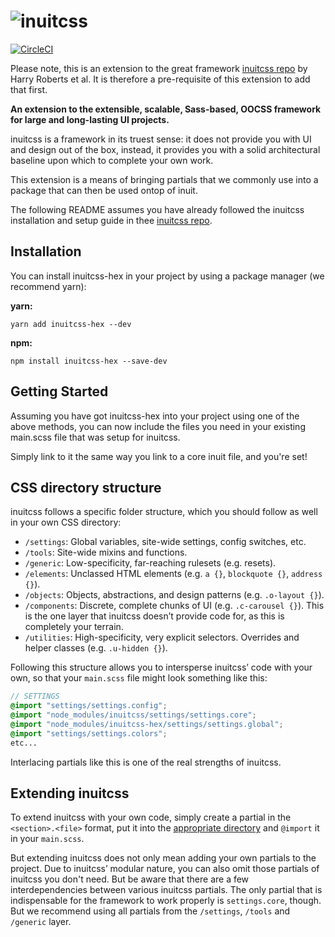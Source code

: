 # ![inuitcss](http://inuitcss.com/img/logo-small.png)
 
[![CircleCI](https://img.shields.io/circleci/project/hex-digital/inuitcss-hex/master.svg?maxAge=2592000?style=flat-square)](https://circleci.com/gh/hex-digital/inuitcss-hex)

Please note, this is an extension to the great framework 
[inuitcss repo](https://github.com/inuitcss/inuitcss) by Harry Roberts et al.
It is therefore a pre-requisite of this extension to add that first.

**An extension to the extensible, scalable, Sass-based, OOCSS framework for 
large and long-lasting UI projects.**

inuitcss is a framework in its truest sense: it does not provide you with UI and
design out of the box, instead, it provides you with a solid architectural
baseline upon which to complete your own work.

This extension is a means of bringing partials that we commonly use into a
package that can then be used ontop of inuit.

The following README assumes you have already followed the inuitcss installation
and setup guide in thee [inuitcss repo](https://github.com/inuitcss/inuitcss).

## Installation

You can install inuitcss-hex in your project by using a package manager (we 
recommend yarn):

**yarn:**

    yarn add inuitcss-hex --dev

**npm:**

    npm install inuitcss-hex --save-dev

## Getting Started

Assuming you have got inuitcss-hex into your project using one of the above
methods, you can now include the files you need in your existing main.scss file
that was setup for inuitcss.

Simply link to it the same way you link to a core inuit file, and you're set!

## CSS directory structure

inuitcss follows a specific folder structure, which you should follow as well in your own CSS directory:

* `/settings`: Global variables, site-wide settings, config switches, etc.
* `/tools`: Site-wide mixins and functions.
* `/generic`: Low-specificity, far-reaching rulesets (e.g. resets).
* `/elements`: Unclassed HTML elements (e.g. `a {}`, `blockquote {}`, `address {}`).
* `/objects`: Objects, abstractions, and design patterns (e.g. `.o-layout {}`).
* `/components`: Discrete, complete chunks of UI (e.g. `.c-carousel {}`). This is the one layer that inuitcss doesn’t provide code for, as this is completely your terrain.
* `/utilities`: High-specificity, very explicit selectors. Overrides and helper
  classes (e.g. `.u-hidden {}`).

Following this structure allows you to intersperse inuitcss’ code with your own,
so that your `main.scss` file might look something like this:

```scss
// SETTINGS
@import "settings/settings.config";
@import "node_modules/inuitcss/settings/settings.core";
@import "node_modules/inuitcss-hex/settings/settings.global";
@import "settings/settings.colors";
etc...
```

Interlacing partials like this is one of the real strengths of inuitcss.

## Extending inuitcss

To extend inuitcss with your own code, simply create a partial in the `<section>.<file>` format, put it into the [appropriate directory](#css-directory-structure) and `@import` it in your `main.scss`.

But extending inuitcss does not only mean adding your own partials to the project. Due to inuitcss’ modular nature, you can also omit those partials of inuitcss you don't need. But be aware that there are a few interdependencies between various inuitcss partials. The only partial that is indispensable for the framework to work properly is `settings.core`, though. But we recommend using all partials from the `/settings`, `/tools` and `/generic` layer.
